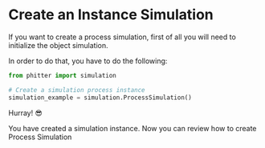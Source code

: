# Create an Instance Simulation

If you want to create a process simulation, first of all you will need to initialize the object simulation.

In order to do that, you have to do the following:

```python
from phitter import simulation

# Create a simulation process instance
simulation_example = simulation.ProcessSimulation()
```

Hurray! 😎

You have created a simulation instance. Now you can review how to create Process Simulation
